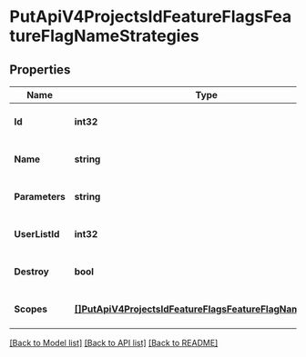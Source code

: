 # PutApiV4ProjectsIdFeatureFlagsFeatureFlagNameStrategies

## Properties
Name | Type | Description | Notes
------------ | ------------- | ------------- | -------------
**Id** | **int32** | The feature flag strategy ID | [optional] [default to null]
**Name** | **string** | The strategy name | [optional] [default to null]
**Parameters** | **string** | The strategy parameters as a JSON-formatted string e.g. &#x60;{\&quot;userIds\&quot;:\&quot;user1\&quot;}&#x60; | [optional] [default to null]
**UserListId** | **int32** | The ID of the feature flag user list | [optional] [default to null]
**Destroy** | **bool** | Delete the strategy when true | [optional] [default to null]
**Scopes** | [**[]PutApiV4ProjectsIdFeatureFlagsFeatureFlagNameScopes**](putApiV4ProjectsIdFeatureFlagsFeatureFlagName_scopes.md) |  | [optional] [default to null]

[[Back to Model list]](../README.md#documentation-for-models) [[Back to API list]](../README.md#documentation-for-api-endpoints) [[Back to README]](../README.md)


